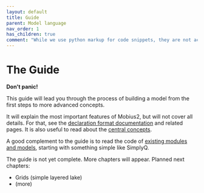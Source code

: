 ```yaml
---
layout: default
title: Guide
parent: Model language
nav_order: 1
has_children: true
comment: "While we use python markup for code snippets, they are not actually python, it just creates convenient coloring for this format."
---
```


# The Guide

**Don't panic!**

This guide will lead you through the process of building a model from the first steps to more advanced concepts.

It will explain the most important features of Mobius2, but will not cover all details. For that, see the [declaration format documentation](declaration_format.html) and related pages. It is also useful to read about the [central concepts](central_concepts.html).

A good complement to the guide is to read the code of [existing modules and models](https://github.com/NIVANorge/Mobius2/tree/main/models), starting with something simple like SimplyQ.

The guide is not yet complete. More chapters will appear. Planned next chapters:
- Grids (simple layered lake)
- (more)